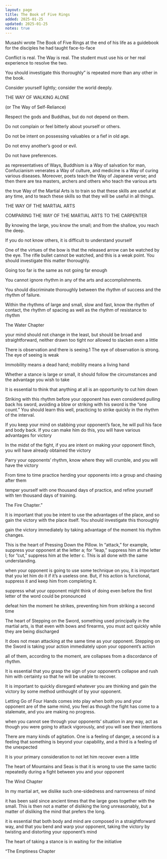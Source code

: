 ```yaml
---
layout: page
title: The Book of Five Rings
added: 2025-01-25
updated: 2025-01-25
notes: true
---
```


Musashi wrote The Book of Five Rings at the end of his life as a guidebook for the disciples he had taught face-to-face

Conflict is real. The Way is real. The student must use his or her real experience to resolve the two.

You should investigate this thoroughly” is repeated more than any other in the book.

  

Consider yourself lightly; consider the world deeply.

    

THE WAY OF WALKING ALONE

  (or The Way of Self-Reliance)

Respect the gods and Buddhas, but do not depend on them.

    

Do not complain or feel bitterly about yourself or others.

    

Do not be intent on possessing valuables or a fief in old age.

    

Do not envy another’s good or evil.

    

Do not have preferences.

    

as representatives of Ways, Buddhism is a Way of salvation for man, Confucianism venerates a Way of culture, and medicine is a Way of curing various diseases. Moreover, poets teach the Way of Japanese verse; and then there are tea masters, archers and others who teach the various arts

the true Way of the Martial Arts is to train so that these skills are useful at any time, and to teach these skills so that they will be useful in all things.

  

THE WAY OF THE MARTIAL ARTS

  

COMPARING THE WAY OF THE MARTIAL ARTS TO THE CARPENTER

By knowing the large, you know the small; and from the shallow, you reach the deep.

If you do not know others, it is difficult to understand yourself

One of the virtues of the bow is that the released arrow can be watched by the eye. The rifle bullet cannot be watched, and this is a weak point. You should investigate this matter thoroughly.

  

Going too far is the same as not going far enough

You cannot ignore rhythm in any of the arts and accomplishments.

  

You should discriminate thoroughly between the rhythm of success and the rhythm of failure.

Within the rhythms of large and small, slow and fast, know the rhythm of contact, the rhythm of spacing as well as the rhythm of resistance to rhythm

The Water Chapter

your mind should not change in the least, but should be broad and straightforward, neither drawn too tight nor allowed to slacken even a little

There is observation and there is seeing.1 The eye of observation is strong. The eye of seeing is weak

Immobility means a dead hand; mobility means a living hand

Whether a stance is large or small, it should follow the circumstances and the advantage you wish to take

 It is essential to think that anything at all is an opportunity to cut him down

Striking with this rhythm before your opponent has even considered pulling back his sword, avoiding a blow or striking with his sword is the “one count.” You should learn this well, practicing to strike quickly in the rhythm of the interval.

  

If you keep your mind on stabbing your opponent’s face, he will pull his face and body back. If you can make him do this, you will have various advantages for victory

In the midst of the fight, if you are intent on making your opponent flinch, you will have already obtained the victory

Parry your opponents’ rhythm, know where they will crumble, and you will have the victory

From time to time practice herding your opponents into a group and chasing after them

temper yourself with one thousand days of practice, and refine yourself with ten thousand days of training.

The Fire Chapter.”

  

It is important that you be intent to use the advantages of the place, and so gain the victory with the place itself. You should investigate this thoroughly

gain the victory immediately by taking advantage of the moment his rhythm changes.

This is the heart of Pressing Down the Pillow. In “attack,” for example, suppress your opponent at the letter a; for “leap,” suppress him at the letter l; for “cut,” suppress him at the letter c. This is all done with the same understanding.

  

 when your opponent is going to use some technique on you, it is important that you let him do it if it’s a useless one. But, if his action is functional, suppress it and keep him from completing it.

  

suppress what your opponent might think of doing even before the first letter of the word could be pronounced

defeat him the moment he strikes, preventing him from striking a second time

The heart of Stepping on the Sword, something used principally in the martial arts, is that even with bows and firearms, you must act quickly while they are being discharged

It does not mean attacking at the same time as your opponent. Stepping on the Sword is taking your action immediately upon your opponent’s action

all of them, according to the moment, are collapses from a discordance of rhythm.

  

It is essential that you grasp the sign of your opponent’s collapse and rush him with certainty so that he will be unable to recover.

It is important to quickly disregard whatever you are thinking and gain the victory by some method unthought of by your opponent.

  

Letting Go of Four Hands comes into play when both you and your opponent are of the same mind, you feel as though the fight has come to a stalemate, and you are making no progress.

when you cannot see through your opponents’ situation in any way, act as though you were going to attack vigorously, and you will see their intentions

There are many kinds of agitation. One is a feeling of danger, a second is a feeling that something is beyond your capability, and a third is a feeling of the unexpected

 It is your primary consideration to not let him recover even a little

The heart of Mountains and Seas is that it is wrong to use the same tactic repeatedly during a fight between you and your opponent

The Wind Chapter

In my martial art, we dislike such one-sidedness and narrowness of mind

it has been said since ancient times that the large goes together with the small. This is then not a matter of disliking the long unreasonably, but a matter of disliking the mind that prefers the long.

it is essential that both body and mind are composed in a straightforward way, and that you bend and warp your opponent, taking the victory by twisting and distorting your opponent’s mind

The heart of taking a stance is in waiting for the initiative

“The Emptiness Chapter

